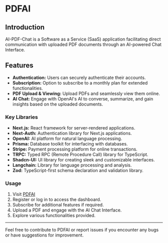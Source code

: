 # PDFAI

## Introduction

AI-PDF-Chat is a Software as a Service (SaaS) application facilitating direct communication with uploaded PDF documents through an AI-powered Chat Interface.

## Features

- **Authentication:** Users can securely authenticate their accounts.
- **Subscription:** Option to subscribe to a monthly plan for extended functionalities.
- **PDF Upload & Viewing:** Upload PDFs and seamlessly view them online.
- **AI Chat:** Engage with OpenAI's AI to converse, summarize, and gain insights based on the uploaded documents.

### Key Libraries

- **Next.js:** React framework for server-rendered applications.
- **Next-Auth:** Authentication library for Next.js applications.
- **OpenAI:** AI platform for natural language processing.
- **Prisma:** Database toolkit for interfacing with databases.
- **Stripe:** Payment processing platform for online transactions.
- **TRPC:** Typed RPC (Remote Procedure Call) library for TypeScript.
- **Shadcn-UI:** UI library for creating sleek and customizable interfaces.
- **Langchain:** Library for language processing and analysis.
- **Zod:** TypeScript-first schema declaration and validation library.

### Usage

1. Visit [PDFAI](https://pdfai-jmpillay.vercel.app/)
2. Register or log in to access the dashboard.
3. Subscribe for additional features if required.
4. Upload a PDF and engage with the AI Chat Interface.
5. Explore various functionalities provided.

---

Feel free to contribute to PDFAI or report issues if you encounter any bugs or have suggestions for improvement.
